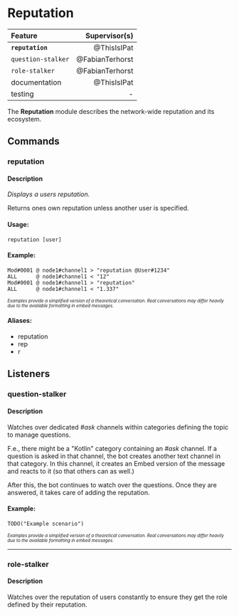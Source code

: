 # Reputation

| Feature              | Supervisor(s)   |
|:-------------------- | ---------------:|
| **``reputation``**   | @ThisIsIPat     |
| ``question-stalker`` | @FabianTerhorst |
| ``role-stalker``     | @FabianTerhorst |
| documentation        | @ThisIsIPat     |
| testing              | - |

The **Reputation** module describes the network-wide reputation and its ecosystem.

## Commands

### reputation

#### Description

_Displays a users reputation._

Returns ones own reputation unless another user is specified.

#### Usage:
```
reputation [user]
```

#### Example:
```
Mod#0001 @ node1#channel1 > "reputation @User#1234"
ALL      @ node1#channel1 < "12"
Mod#0001 @ node1#channel1 > "reputation"
ALL      @ node1#channel1 < "1.337"
```

<sub><sup>_Examples provide a simplified version of a theoretical conversation. Real conversations may differ heavily due to the available formatting in embed messages._</sup></sub>

#### Aliases:
* reputation
* rep
* r


## Listeners

### question-stalker

#### Description

Watches over dedicated _#ask_ channels within categories defining the topic to manage questions.

F.e., there might be a "Kotlin" category containing an _#ask_ channel.
If a question is asked in that channel, the bot creates another text channel
in that category.
In this channel, it creates an Embed version of the message
and reacts to it (so that others can as well.)

After this, the bot continues to watch over the questions.
Once they are answered, it takes care of adding the reputation.


#### Example:
```
TODO("Example scenario")
```

<sub><sup>_Examples provide a simplified version of a theoretical conversation. Real conversations may differ heavily due to the available formatting in embed messages._</sup></sub>

---

### role-stalker

#### Description

Watches over the reputation of users constantly to ensure they get the role defined by their reputation.